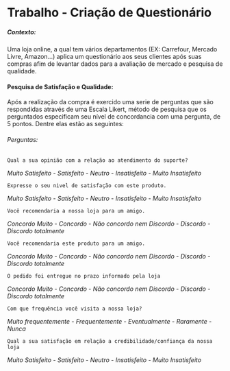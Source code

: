 # Trabalho - Criação de Questionário

##### Contexto:

Uma loja online, a qual tem vários departamentos (EX: Carrefour, Mercado Livre, Amazon...) aplica um questionário aos seus clientes após suas compras afim de levantar dados para a avaliação de mercado e pesquisa de qualidade.

#### Pesquisa de Satisfação e Qualidade:

Após a realização da compra é exercido uma serie de perguntas que são respondidas através de uma Escala Likert, método de pesquisa que os perguntados especificam seu nível de concordancia com uma pergunta, de 5 pontos. Dentre elas estão as seguintes:

###### Perguntas:

    Qual a sua opinião com a relação ao atendimento do suporte?
*Muito Satisfeito* - *Satisfeito* - *Neutro* - *Insatisfeito* - *Muito Insatisfeito*

    Expresse o seu nivel de satisfação com este produto.
*Muito Satisfeito* - *Satisfeito* - *Neutro* - *Insatisfeito* - *Muito Insatisfeito*

    Você recomendaria a nossa loja para um amigo.
*Concordo Muito* - *Concordo* - *Não concordo nem Discordo* - *Discordo* - *Discordo totalmente*

    Você recomendaria este produto para um amigo.
*Concordo Muito* - *Concordo* - *Não concordo nem Discordo* - *Discordo* - *Discordo totalmente*

    O pedido foi entregue no prazo informado pela loja
*Concordo Muito* - *Concordo* - *Não concordo nem Discordo* - *Discordo* - *Discordo totalmente*

    Com que frequência você visita a nossa loja?
*Muito frequentemente* - *Frequentemente* - *Eventualmente* - *Raramente* - *Nunca*

    Qual a sua satisfação em relação a credibilidade/confiança da nossa loja
*Muito Satisfeito* - *Satisfeito* - *Neutro* - *Insatisfeito* - *Muito Insatisfeito*
